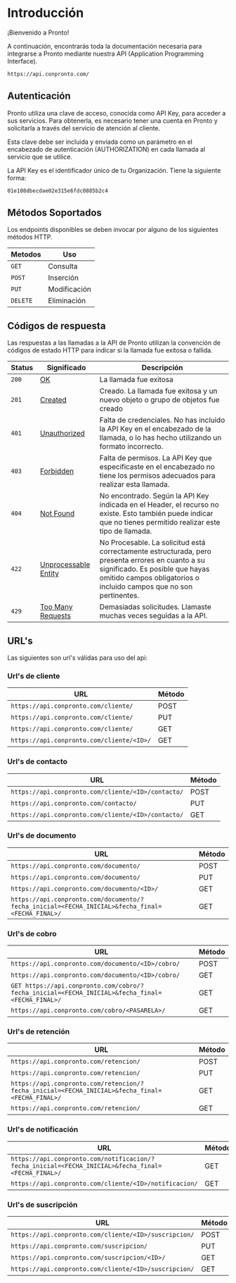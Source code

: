 # Introducción
¡Bienvenido a Pronto!

A continuación, encontrarás toda la documentación necesaria para integrarse a Pronto mediante nuestra API (Application Programming Interface).

``` html title="Url Base:"
https://api.conpronto.com/
```
## Autenticación

Pronto utiliza una clave de acceso, conocida como API Key, para acceder a sus servicios. Para obtenerla, es necesario tener una cuenta en Pronto y solicitarla a través del servicio de atención al cliente. 

Esta clave debe ser incluida y enviada como un parámetro en el encabezado de autenticación (AUTHORIZATION) en cada llamada al servicio que se utilice.

La API Key es el identificador único de tu Organización. Tiene la siguiente forma:
``` html title="API Key:"
01e108dbecdae02e315e6fdc0885b2c4
```
## Métodos Soportados

Los endpoints disponibles se deben invocar por alguno de los siguientes métodos HTTP.

| Metodos     |Uso                                 |
| ----------- | ---------------------------------- |
| `GET`       | Consulta                           |
| `POST`      | Inserción|
| `PUT`       | Modificación |
| `DELETE`    | Eliminación |

## Códigos de respuesta

Las respuestas a las llamadas a la API de Pronto utilizan la convención de códigos de estado HTTP para indicar si la llamada fue exitosa o fallida.

| Status   | Significado  | Descripción |
| ----------- | ------- | -------- 
| `200`|[OK](https://datatracker.ietf.org/doc/html/rfc7231#section-6.3.1)|La llamada fue exitosa|
| `201`|[Created](https://datatracker.ietf.org/doc/html/rfc7231#section-6.3.2)|Creado. La llamada fue exitosa y un nuevo objeto o grupo de objetos fue creado|
| `401`|[Unauthorized](https://datatracker.ietf.org/doc/html/rfc7235#section-3.1)|Falta de credenciales. No has incluido la API Key en el encabezado de la llamada, o lo has hecho utilizando un formato incorrecto.|
| `403`|[Forbidden](https://datatracker.ietf.org/doc/html/rfc7231#section-6.5.3)|Falta de permisos. La API Key que especificaste en el encabezado no tiene los permisos adecuados para realizar esta llamada.|
| `404`|[Not Found](https://datatracker.ietf.org/doc/html/rfc7231#section-6.5.4)|No encontrado. Según la API Key indicada en el Header, el recurso no existe. Esto también puede indicar que no tienes permitido realizar este tipo de llamada.|
| `422`|[Unprocessable Entity](https://datatracker.ietf.org/doc/html/rfc2518#section-10.3)|No Procesable. La solicitud está correctamente estructurada, pero presenta errores en cuanto a su significado. Es posible que hayas omitido campos obligatorios o incluido campos que no son pertinentes.|
| `429`|[Too Many Requests](https://datatracker.ietf.org/doc/html/rfc6585#section-4)|Demasiadas solicitudes. Llamaste muchas veces seguidas a la API.|

## URL's
Las siguientes son url's válidas para uso del api:

### Url's de cliente

| URL     |Método                                 |
| ----------- | ---------------------------------- |
| `https://api.conpronto.com/cliente/`| POST |
| `https://api.conpronto.com/cliente/`| PUT |
| `https://api.conpronto.com/cliente/`| GET |
| `https://api.conpronto.com/cliente/<ID>/`| GET |

### Url's de contacto

| URL     |Método                                 |
| ----------- | ---------------------------------- |
| `https://api.conpronto.com/cliente/<ID>/contacto/`| POST |
| `https://api.conpronto.com/contacto/`| PUT |
| `https://api.conpronto.com/cliente/<ID>/contacto/`| GET |

### Url's de documento

| URL     |Método                                 |
| ----------- | ---------------------------------- |
| `https://api.conpronto.com/documento/`| POST |
| `https://api.conpronto.com/documento/`| PUT |
| `https://api.conpronto.com/documento/<ID>/`| GET |
| `https://api.conpronto.com/documento/?fecha_inicial=<FECHA_INICIAL>&fecha_final=<FECHA_FINAL>/`| GET |

### Url's de cobro

| URL     |Método                                 |
| ----------- | ---------------------------------- |
| `https://api.conpronto.com/documento/<ID>/cobro/`| POST |
| `https://api.conpronto.com/documento/<ID>/cobro/`| GET |
| `GET https://api.conpronto.com/cobro/?fecha_inicial=<FECHA_INICIAL>&fecha_final=<FECHA_FINAL>/`| GET |
| `https://api.conpronto.com/cobro/<PASARELA>/`| GET |

### Url's de retención

| URL     |Método                                 |
| ----------- | ---------------------------------- |
| `https://api.conpronto.com/retencion/`| POST |
| `https://api.conpronto.com/retencion/`| PUT |
| `https://api.conpronto.com/retencion/?fecha_inicial=<FECHA_INICIAL>&fecha_final=<FECHA_FINAL>/`| GET |
| `https://api.conpronto.com/retencion/`| GET |

### Url's de notificación

| URL     |Método                                 |
| ----------- | ---------------------------------- |
| `https://api.conpronto.com/notificacion/?fecha_inicial=<FECHA_INICIAL>&fecha_final=<FECHA_FINAL>/`| GET |
| `https://api.conpronto.com/cliente/<ID>/notificacion/`| GET |

### Url's de suscripción

| URL     |Método                                 |
| ----------- | ---------------------------------- |
| `https://api.conpronto.com/cliente/<ID>/suscripcion/`| POST |
| `https://api.conpronto.com/suscripcion/`| PUT |
| `https://api.conpronto.com/suscripcion/<ID>/`| GET |
| `https://api.conpronto.com/cliente/<ID>/suscripcion/`| GET |